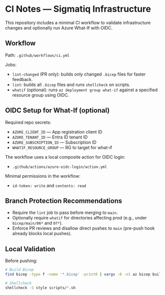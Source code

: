 # CI Notes — Sigmatiq Infrastructure

This repository includes a minimal CI workflow to validate infrastructure changes and optionally run Azure What-If with OIDC.

## Workflow

Path: `.github/workflows/ci.yml`

Jobs:
- `lint-changed` (PR only): builds only changed `.bicep` files for faster feedback.
- `lint`: builds all `.bicep` files and runs `shellcheck` on scripts.
- `whatif` (optional): runs `az deployment group what-if` against a specified resource group using OIDC.

## OIDC Setup for What-If (optional)

Required repo secrets:
- `AZURE_CLIENT_ID` — App registration client ID
- `AZURE_TENANT_ID` — Entra ID tenant ID
- `AZURE_SUBSCRIPTION_ID` — Subscription ID
- `WHATIF_RESOURCE_GROUP` — RG to target for what-if

The workflow uses a local composite action for OIDC login:
- `.github/actions/azure-oidc-login/action.yml`

Minimal permissions in the workflow:
- `id-token: write` and `contents: read`

## Branch Protection Recommendations

- Require the `lint` job to pass before merging to `main`.
- Optionally require `whatif` for directories affecting prod (e.g., under `bicep/main/06*` and `07*`).
- Enforce PR reviews and disallow direct pushes to `main` (pre-push hook already blocks local pushes).

## Local Validation

Before pushing:
```bash
# Build Bicep
find bicep -type f -name '*.bicep' -print0 | xargs -0 -n1 az bicep build --file

# Shellcheck
shellcheck -S style scripts/*.sh
```

